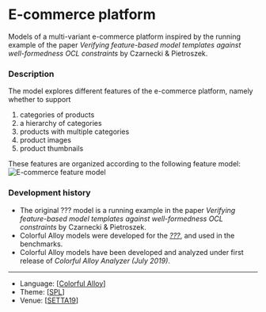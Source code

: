 # E-commerce platform

Models of a multi-variant e-commerce platform inspired by the running example of the paper _Verifying feature-based model templates against well-formedness OCL constraints_ by Czarnecki & Pietroszek.

### Description

The model explores different features of the e-commerce platform, namely whether to support
1. categories of products
2. a hierarchy of categories
3. products with multiple categories
4. product images
5. product thumbnails

These features are organized according to the following feature model:
![E-commerce feature model](/fm.png)


### Development history
* The original ??? model is a running example in the paper _Verifying feature-based model templates against well-formedness OCL constraints_ by Czarnecki & Pietroszek.
* Colorful Alloy models were developed for the [_???_](http://nmacedo.github.io/pubs/setta19.pdf), and used in the benchmarks.
* Colorful Alloy models have been developed and analyzed under first release of *Colorful Alloy Analyzer (July 2019)*.

---

* Language: [[Colorful Alloy](https://github.com/nmacedo/MSV/wiki/By-Language#colorful-alloy)]
* Theme: [[SPL](https://github.com/nmacedo/MSV/wiki/By-Theme#spl)]
* Venue: [[SETTA19](https://github.com/nmacedo/MSV/wiki/By-Venue#setta19)] 
